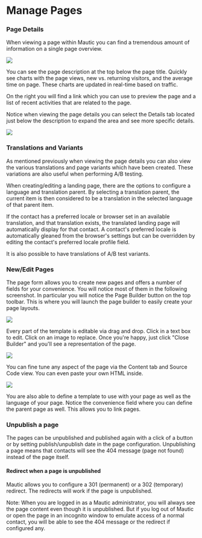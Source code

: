 # Manage Pages

### Page Details

When viewing a page within Mautic you can find a tremendous amount of information on a single page overview.

![](/pages/media/landing-page-overview.jpg)

You can see the page description at the top below the page title. Quickly see charts with the page views, new vs. returning visitors, and the average time on page. These charts are updated in real-time based on traffic.

On the right you will find a link which you can use to preview the page and a list of recent activities that are related to the page.

Notice when viewing the page details you can select the Details tab located just below the description to expand the area and see more specific details.

![](/pages/media/page-details.gif)

### Translations and Variants

As mentioned previously when viewing the page details you can also view the various translations and page variants which have been created. These variations are also useful when performing A/B testing.

When creating/editing a landing page, there are the options to configure a language and translation parent. By selecting a translation parent, the current item is then considered to be a translation in the selected language of that parent item. 

If the contact has a preferred locale or browser set in an available translation, and that translation exists, the translated landing page will automatically display for that contact. A contact's preferred locale is automatically gleaned from the browser's settings but can be overridden by editing the contact's preferred locale profile field.

It is also possible to have translations of A/B test variants.

### New/Edit Pages

The page form allows you to create new pages and offers a number of fields for your convenience. You will notice most of them in the following screenshot.  In particular you will notice the Page Builder button on the top toolbar. This is where you will launch the page builder to easily create your page layouts.

![](/pages/media/landingpage-1.jpg)

Every part of the template is editable via drag and drop.  Click in a text box to edit.  Click on an image to replace.  Once you're happy, just click "Close Builder" and you'll see a representation of the page.

![](/pages/media/landingpage-2.jpg)

You can fine tune any aspect of the page via the Content tab and Source Code view.  You can even paste your own HTML inside.

![](/pages/media/landingpage-3.jpg)

You are also able to define a template to use with your page as well as the language of your page. Notice the convenience field where you can define the parent page as well. This allows you to link pages.

### Unpublish a page

The pages can be unpublished and published again with a click of a button or by setting publish/unpublish date in the page configuration. Unpublishing a page means that contacts will see the 404 message (page not found) instead of the page itself.

#### Redirect when a page is unpublished

Mautic allows you to configure a 301 (permanent) or a 302 (temporary) redirect. The redirects will work if the page is unpublished.

Note: When you are logged in as a Mautic administrator, you will always see the page content even though it is unpublished. But if you log out of Mautic or open the page in an incognito window to emulate access of a normal contact, you will be able to see the 404 message or the redirect if configured any.
